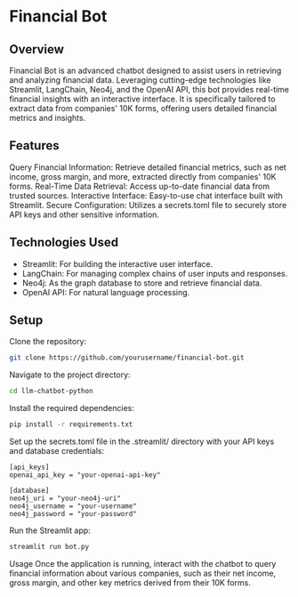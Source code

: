 # Financial Bot
## Overview
Financial Bot is an advanced chatbot designed to assist users in retrieving and analyzing financial data. Leveraging cutting-edge technologies like Streamlit, LangChain, Neo4j, and the OpenAI API, this bot provides real-time financial insights with an interactive interface. It is specifically tailored to extract data from companies' 10K forms, offering users detailed financial metrics and insights.

## Features
Query Financial Information: Retrieve detailed financial metrics, such as net income, gross margin, and more, extracted directly from companies' 10K forms.
Real-Time Data Retrieval: Access up-to-date financial data from trusted sources.
Interactive Interface: Easy-to-use chat interface built with Streamlit.
Secure Configuration: Utilizes a secrets.toml file to securely store API keys and other sensitive information.

## Technologies Used
- Streamlit: For building the interactive user interface.
- LangChain: For managing complex chains of user inputs and responses.
- Neo4j: As the graph database to store and retrieve financial data.
- OpenAI API: For natural language processing.

## Setup
Clone the repository:

```bash
git clone https://github.com/yourusername/financial-bot.git
```
Navigate to the project directory:

```bash
cd llm-chatbot-python
```
Install the required dependencies:

```bash
pip install -r requirements.txt
```

Set up the secrets.toml file in the .streamlit/ directory with your API keys and database credentials:

```
[api_keys]
openai_api_key = "your-openai-api-key"

[database]
neo4j_uri = "your-neo4j-uri"
neo4j_username = "your-username"
neo4j_password = "your-password"
```
Run the Streamlit app:

```bash
streamlit run bot.py
```
Usage
Once the application is running, interact with the chatbot to query financial information about various companies, such as their net income, gross margin, and other key metrics derived from their 10K forms.

